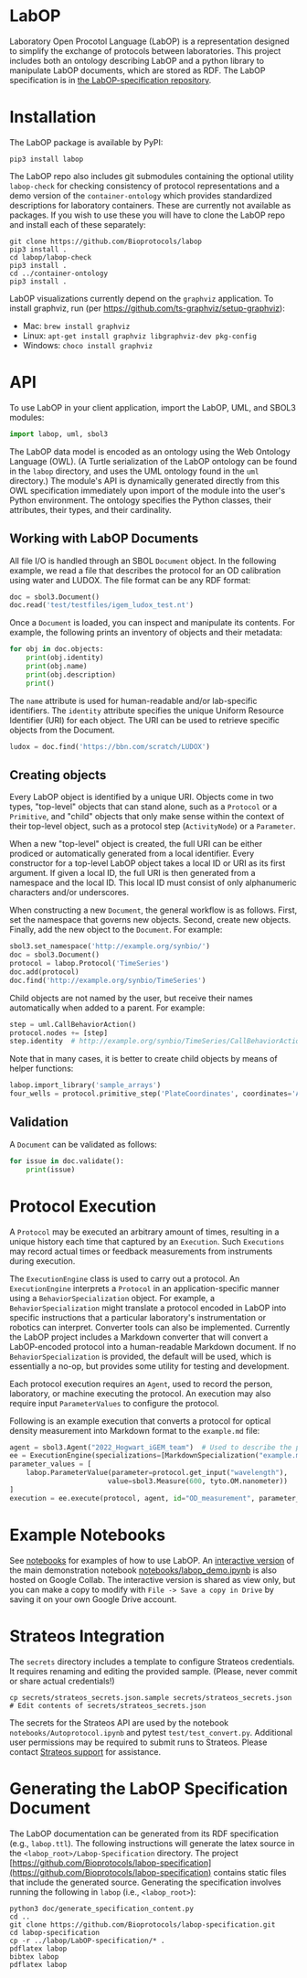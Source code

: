 # LabOP
Laboratory Open Procotol Language (LabOP) is a representation designed to simplify the exchange of protocols between laboratories. This project includes both an ontology describing LabOP and a python library to manipulate LabOP documents, which are stored as RDF.  The LabOP specification is in [the LabOP-specification repository](https://github.com/Bioprotocols/LabOP-specification).

# Installation

The LabOP package is available by PyPI:

```
pip3 install labop
```

The LabOP repo also includes git submodules containing the optional utility `labop-check` for checking consistency of protocol representations and a demo version of the `container-ontology` which provides standardized descriptions for laboratory containers.  These are currently not available as packages.  If you wish to use these you will have to clone the LabOP repo and install each of these separately:

```
git clone https://github.com/Bioprotocols/labop
pip3 install .
cd labop/labop-check
pip3 install .
cd ../container-ontology
pip3 install .
```

LabOP visualizations currently depend on the `graphviz` application. To install graphviz, run (per https://github.com/ts-graphviz/setup-graphviz):
* Mac: `brew install graphviz`
* Linux: `apt-get install graphviz libgraphviz-dev pkg-config`
* Windows: `choco install graphviz`

# API

To use LabOP in your client application, import the LabOP, UML, and SBOL3 modules:

```python
import labop, uml, sbol3
```

The LabOP data model is encoded as an ontology using the Web Ontology Language (OWL). (A Turtle serialization of the LabOP ontology can be found in the `labop` directory, and uses the UML ontology found in the `uml` directory.) The module's API is dynamically generated directly from this OWL specification immediately upon import of the module into the user's Python environment. The ontology specifies the Python classes, their attributes, their types, and their cardinality.

## Working with LabOP Documents

All file I/O is handled through an SBOL `Document` object. In the following example, we read a file that describes the protocol for an OD calibration using water and LUDOX. The file format can be any RDF format:

```python
doc = sbol3.Document()
doc.read('test/testfiles/igem_ludox_test.nt')
```

Once a `Document` is loaded, you can inspect and manipulate its contents. For example, the following prints an inventory of objects and their metadata:

```python
for obj in doc.objects:
    print(obj.identity)
    print(obj.name)
    print(obj.description)
    print()
```

The `name` attribute is used for human-readable and/or lab-specific identifiers. The `identity` attribute specifies the unique Uniform Resource Identifier (URI) for each object. The URI can be used to retrieve specific objects from the Document.

```python
ludox = doc.find('https://bbn.com/scratch/LUDOX')
```

## Creating objects

Every LabOP object is identified by a unique URI. Objects come in two types, "top-level" objects that can stand alone, such as a `Protocol` or a `Primitive`, and "child" objects that only make sense within the context of their top-level object, such as a protocol step (`ActivityNode`) or a `Parameter`.

When a new "top-level" object is created, the full URI can be either prodiced or automatically generated from a local identifier. Every constructor for a top-level LabOP object takes a local ID or URI as its first argument. If given a local ID, the full URI is then generated from a namespace and the local ID. This local ID must consist of only alphanumeric characters and/or underscores.

When constructing a new `Document`, the general workflow is as follows. First, set the namespace that governs new objects. Second, create new objects. Finally, add the new object to the `Document`.  For example:

```python
sbol3.set_namespace('http://example.org/synbio/')
doc = sbol3.Document()
protocol = labop.Protocol('TimeSeries')
doc.add(protocol)
doc.find('http://example.org/synbio/TimeSeries')
```

Child objects are not named by the user, but receive their names automatically when added to a parent. For example:

```python
step = uml.CallBehaviorAction()
protocol.nodes += [step]
step.identity  # http://example.org/synbio/TimeSeries/CallBehaviorAction1
```

Note that in many cases, it is better to create child objects by means of helper functions:

```python
labop.import_library('sample_arrays')
four_wells = protocol.primitive_step('PlateCoordinates', coordinates='A2:D2')  # Note: still needs source plate indicated
```

## Validation

A `Document` can be validated as follows:

```python
for issue in doc.validate():
    print(issue)
```

# Protocol Execution

A `Protocol` may be executed an arbitrary amount of times, resulting in a unique history each time that captured by an `Execution`.  Such `Executions` may record actual times or feedback measurements from instruments during execution.

The `ExecutionEngine` class is used to carry out a protocol. An `ExecutionEngine` interprets a `Protocol` in an application-specific manner using a `BehaviorSpecialization` object.  For example, a `BehaviorSpecialization` might translate a protocol encoded in LabOP into specific instructions that a particular laboratory's instrumentation or robotics can interpret.  Converter tools can also be implemented.  Currently the LabOP project includes a Markdown converter that will convert a LabOP-encoded protocol into a human-readable Markdown document. If no `BehaviorSpecialization` is provided, the default will be used, which is essentially a no-op, but provides some utility for testing and development.

Each protocol execution requires an `Agent`, used to record the person, laboratory, or machine executing the protocol.  An execution may also require input `ParameterValues` to configure the protocol.

Following is an example execution that converts a protocol for optical density measurement into Markdown format to the `example.md` file:

```python
agent = sbol3.Agent("2022_Hogwart_iGEM_team")  # Used to describe the person or machine executing the protocol
ee = ExecutionEngine(specializations=[MarkdownSpecialization("example.md")])
parameter_values = [
    labop.ParameterValue(parameter=protocol.get_input("wavelength"),
                        value=sbol3.Measure(600, tyto.OM.nanometer))
]
execution = ee.execute(protocol, agent, id="OD_measurement", parameter_values=parameter_values)
```

# Example Notebooks

See [notebooks](https://github.com/Bioprotocols/labop/tree/main/notebooks) for examples of how to use LabOP.  An [interactive version](https://colab.research.google.com/drive/1WPvQ0REjHMEsginxXMj1ewqfFHZqSyM8?usp=sharing) of the main demonstration notebook [notebooks/labop_demo.ipynb](https://github.com/Bioprotocols/labop/tree/main/notebooks/labop_demo.ipynb) is also hosted on Google Collab.   The interactive version is shared as view only, but you can make a copy to modify with `File -> Save a copy in Drive` by saving it on your own Google Drive account.

# Strateos Integration
The `secrets` directory includes a template to configure Strateos credentials.  It requires renaming and editing the provided sample. (Please, never commit or share actual credentials!)
```
cp secrets/strateos_secrets.json.sample secrets/strateos_secrets.json
# Edit contents of secrets/strateos_secrets.json
```
The secrets for the Strateos API are used by the notebook `notebooks/Autoprotocol.ipynb` and pytest `test/test_convert.py`.  Additional user permissions may be required to submit runs to Strateos.  Please contact [Strateos support](https://strateos.com/contact-us/) for assistance.

# Generating the LabOP Specification Document

The LabOP documentation can be generated from its RDF specification (e.g., `labop.ttl`).  The following instructions will generate the latex source in the `<labop_root>/Labop-Specification` directory. The project [https://github.com/Bioprotocols/labop-specification](https://github.com/Bioprotocols/labop-specification) contains static files that include the generated source.  Generating the specification involves running the following in `labop` (i.e., `<labop_root>`):

```
python3 doc/generate_specification_content.py
cd ..
git clone https://github.com/Bioprotocols/labop-specification.git
cd labop-specification
cp -r ../labop/LabOP-specification/* .
pdflatex labop
bibtex labop
pdflatex labop
```
